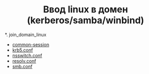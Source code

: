 <div align="center">

# Ввод linux в домен (kerberos/samba/winbind)

</div>

*. join_domain_linux
   - [common-session](https://github.com/Limewax163/help_unix/blob/main/join_domain_linux/common-session)
   - [krb5.conf](https://github.com/Limewax163/help_unix/blob/main/join_domain_linux/krb5.conf)
   - [nsswitch.conf](https://github.com/Limewax163/help_unix/blob/main/join_domain_linux/nsswitch.conf)
   - [resolv.conf](https://github.com/Limewax163/help_unix/blob/main/join_domain_linux/resolv.conf)
   - [smb.conf](https://github.com/Limewax163/help_unix/blob/main/join_domain_linux/smb.conf)
